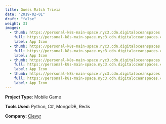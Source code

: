 ```yaml
---
title: Guess Match Trivia
date: "2019-02-01"
draft: "false"
weight: 31
images:
  - thumb: https://personal-k8s-main-space.nyc3.cdn.digitaloceanspaces.com/thecodeboss.dev/projects/guess-match-trivia/thumbnail/th-gmt-1.jpg
    full: https://personal-k8s-main-space.nyc3.cdn.digitaloceanspaces.com/thecodeboss.dev/projects/guess-match-trivia/full/gmt-1.jpg
    label: App Icon
  - thumb: https://personal-k8s-main-space.nyc3.cdn.digitaloceanspaces.com/thecodeboss.dev/projects/guess-match-trivia/thumbnail/th-gmt-2.jpg
    full: https://personal-k8s-main-space.nyc3.cdn.digitaloceanspaces.com/thecodeboss.dev/projects/guess-match-trivia/full/gmt-2.jpg
    label: App Icon
  - thumb: https://personal-k8s-main-space.nyc3.cdn.digitaloceanspaces.com/thecodeboss.dev/projects/guess-match-trivia/thumbnail/th-gmt-3.jpg
    full: https://personal-k8s-main-space.nyc3.cdn.digitaloceanspaces.com/thecodeboss.dev/projects/guess-match-trivia/full/gmt-3.jpg
    label: App Icon
  - thumb: https://personal-k8s-main-space.nyc3.cdn.digitaloceanspaces.com/thecodeboss.dev/projects/guess-match-trivia/thumbnail/th-gmt-4.jpg
    full: https://personal-k8s-main-space.nyc3.cdn.digitaloceanspaces.com/thecodeboss.dev/projects/guess-match-trivia/full/gmt-4.jpg
    label: App Icon
---
```

**Project Type**: Mobile Game

**Tools Used**: Python, C#, MongoDB, Redis

**Company**:
<a href="https://clevyr.com" target="_blank">Clevyr</a>
